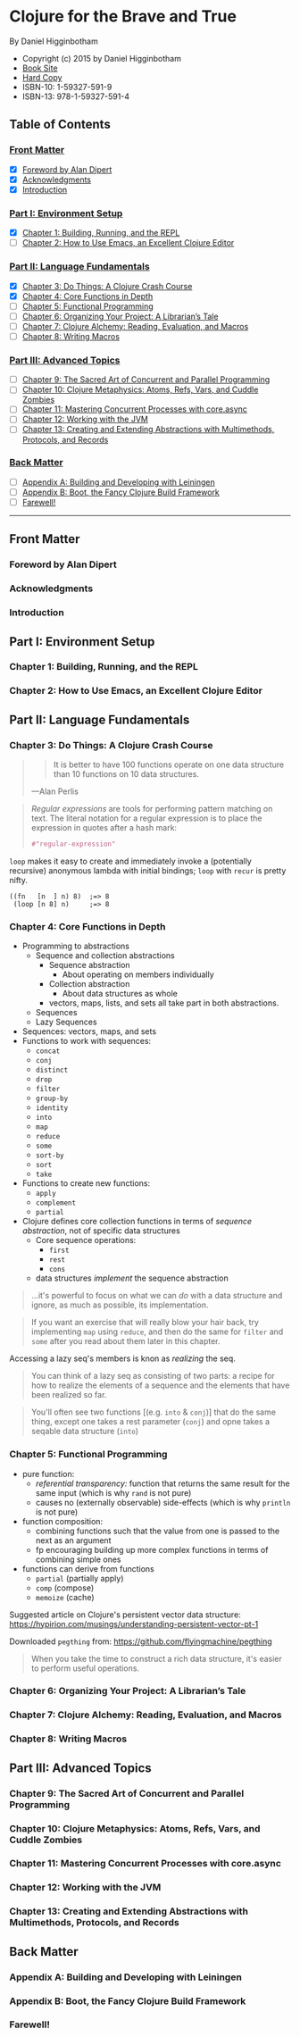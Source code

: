 # Clojure for the Brave and True

By Daniel Higginbotham

- Copyright (c) 2015 by Daniel Higginbotham
- [Book Site][1]
- [Hard Copy][2]
- ISBN-10: 1-59327-591-9
- ISBN-13: 978-1-59327-591-4

[1]: https://www.braveclojure.com/
[2]: https://nostarch.com/clojure

## Table of Contents

### [Front Matter](#front-matter-1)

* [X] [Foreword by Alan Dipert](#foreword-by-alan-dipert)
* [X] [Acknowledgments](#acknowledgments)
* [X] [Introduction](#introduction)

### [Part I: Environment Setup](#part-i-environment-setup-1)

* [X] [Chapter 1: Building, Running, and the REPL](#chapter-1-building-running-and-the-repl)
* [ ] [Chapter 2: How to Use Emacs, an Excellent Clojure Editor](#chapter-2-how-to-use-emacs-an-excellent-clojure-editor)

### [Part II: Language Fundamentals](#part-ii-language-fundamentals-1)

* [X] [Chapter 3: Do Things: A Clojure Crash Course](#chapter-3-do-things-a-clojure-crash-course)
* [X] [Chapter 4: Core Functions in Depth](#chapter-4-core-functions-in-depth)
* [ ] [Chapter 5: Functional Programming](#chapter-5-functional-programming)
* [ ] [Chapter 6: Organizing Your Project: A Librarian’s Tale](#chapter-6-organizing-your-project-a-librarians-tale)
* [ ] [Chapter 7: Clojure Alchemy: Reading, Evaluation, and Macros](#chapter-7-clojure-alchemy-reading-evaluation-and-macros)
* [ ] [Chapter 8: Writing Macros](#chapter-8-writing-macros)

### [Part III: Advanced Topics](#part-iii-advanced-topics-1)

* [ ] [Chapter 9: The Sacred Art of Concurrent and Parallel Programming](#chapter-9-the-sacred-art-of-concurrent-and-parallel-programming)
* [ ] [Chapter 10: Clojure Metaphysics: Atoms, Refs, Vars, and Cuddle Zombies](#chapter-10-clojure-metaphysics-atoms-refs-vars-and-cuddle-zombies)
* [ ] [Chapter 11: Mastering Concurrent Processes with core.async](#chapter-11-mastering-concurrent-processes-with-core-async)
* [ ] [Chapter 12: Working with the JVM](#chapter-12-working-with-the-jvm)
* [ ] [Chapter 13: Creating and Extending Abstractions with Multimethods, Protocols, and Records](#chapter-13-creating-and-extending-abstractions-with-multimethods-protocols-and-records)

### [Back Matter](#back-matter-1)

* [ ] [Appendix A: Building and Developing with Leiningen](#appendix-a-building-and-developing-with-leiningen)
* [ ] [Appendix B: Boot, the Fancy Clojure Build Framework](#appendix-b-boot-the-fancy-clojure-build-framework)
* [ ] [Farewell!](#farewell)

-----

## Front Matter

### Foreword by Alan Dipert

### Acknowledgments

### Introduction

## Part I: Environment Setup

### Chapter 1: Building, Running, and the REPL

### Chapter 2: How to Use Emacs, an Excellent Clojure Editor

## Part II: Language Fundamentals

### Chapter 3: Do Things: A Clojure Crash Course

> > It is better to have 100 functions operate on one data structure
> > than 10 functions on 10 data structures.
>
> —Alan Perlis

> <em>Regular expressions</em> are tools for performing pattern matching
> on text. The literal notation for a regular expression is to place the
> expression in quotes after a hash mark:
>
> ```clojure
> #"regular-expression"
> ```

`loop` makes it easy to create and immediately invoke a (potentially
recursive) anonymous lambda with initial bindings; `loop` with `recur`
is pretty nifty.

```
((fn   [n  ] n) 8)  ;=> 8
 (loop [n 8] n)     ;=> 8
```

### Chapter 4: Core Functions in Depth

* Programming to abstractions
  * Sequence and collection abstractions
    * Sequence abstraction
      - About operating on members individually
    * Collection abstraction
      - About data structures as whole
    * vectors, maps, lists, and sets all take part in both abstractions.
  * Sequences
  * Lazy Sequences
* Sequences: vectors, maps, and sets
* Functions to work with sequences:
  * `concat`
  * `conj`
  * `distinct`
  * `drop`
  * `filter`
  * `group-by`
  * `identity`
  * `into`
  * `map`
  * `reduce`
  * `some`
  * `sort-by`
  * `sort`
  * `take`
* Functions to create new functions:
  * `apply`
  * `complement`
  * `partial`
* Clojure defines core collection functions in terms of *sequence
  abstraction*, not of specific data structures
  * Core sequence operations:
    * `first`
    * `rest`
    * `cons`
  * data structures *implement* the sequence abstraction

> ...it's powerful to focus on what we can *do* with a data structure
> and ignore, as much as possible, its implementation.

> If you want an exercise that will really blow your hair back, try
> implementing `map` using `reduce`, and then do the same for `filter`
> and `some` after you read about them later in this chapter.

Accessing a lazy seq's members is knon as *realizing* the seq.

> You can think of a lazy seq as consisting of two parts: a recipe for
> how to realize the elements of a sequence and the elements that have
> been realized so far.

> You'll often see two functions [(e.g. `into` & `conj`)] that do the
> same thing, except one takes a rest parameter (`conj`) and opne takes
> a seqable data structure (`into`)

### Chapter 5: Functional Programming

* pure function:
  * *referential transparency:* function that returns the same result
    for the same input (which is why `rand` is not pure)
  * causes no (externally observable) side-effects (which is why
    `println` is not pure)
* function composition:
  * combining functions such that the value from one is passed to the
    next as an argument
  * fp encouraging building up more complex functions in terms of
    combining simple ones
* functions can derive from functions
  * `partial` (partially apply)
  * `comp` (compose)
  * `memoize` (cache)

Suggested article on Clojure's persistent vector data structure: https://hypirion.com/musings/understanding-persistent-vector-pt-1

Downloaded `pegthing` from: https://github.com/flyingmachine/pegthing

> When you take the time to construct a rich data structure, it's easier
> to perform useful operations.

### Chapter 6: Organizing Your Project: A Librarian’s Tale

### Chapter 7: Clojure Alchemy: Reading, Evaluation, and Macros

### Chapter 8: Writing Macros

## Part III: Advanced Topics

### Chapter 9: The Sacred Art of Concurrent and Parallel Programming

### Chapter 10: Clojure Metaphysics: Atoms, Refs, Vars, and Cuddle Zombies

### Chapter 11: Mastering Concurrent Processes with core.async

### Chapter 12: Working with the JVM

### Chapter 13: Creating and Extending Abstractions with Multimethods, Protocols, and Records

## Back Matter

### Appendix A: Building and Developing with Leiningen

### Appendix B: Boot, the Fancy Clojure Build Framework

### Farewell!

